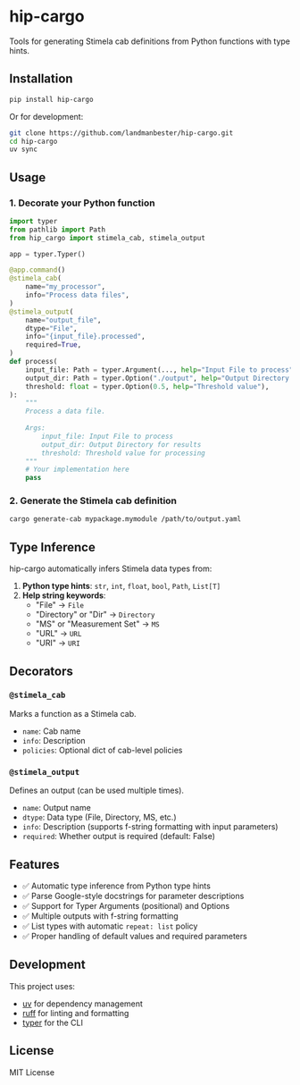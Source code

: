 # hip-cargo

Tools for generating Stimela cab definitions from Python functions with type hints.

## Installation

```bash
pip install hip-cargo
```

Or for development:

```bash
git clone https://github.com/landmanbester/hip-cargo.git
cd hip-cargo
uv sync
```

## Usage

### 1. Decorate your Python function

```python
import typer
from pathlib import Path
from hip_cargo import stimela_cab, stimela_output

app = typer.Typer()

@app.command()
@stimela_cab(
    name="my_processor",
    info="Process data files",
)
@stimela_output(
    name="output_file",
    dtype="File",
    info="{input_file}.processed",
    required=True,
)
def process(
    input_file: Path = typer.Argument(..., help="Input File to process"),
    output_dir: Path = typer.Option("./output", help="Output Directory for results"),
    threshold: float = typer.Option(0.5, help="Threshold value"),
):
    """
    Process a data file.
    
    Args:
        input_file: Input File to process
        output_dir: Output Directory for results
        threshold: Threshold value for processing
    """
    # Your implementation here
    pass
```

### 2. Generate the Stimela cab definition

```bash
cargo generate-cab mypackage.mymodule /path/to/output.yaml
```

## Type Inference

hip-cargo automatically infers Stimela data types from:

1. **Python type hints**: `str`, `int`, `float`, `bool`, `Path`, `List[T]`
2. **Help string keywords**:
   - "File" → `File`
   - "Directory" or "Dir" → `Directory`
   - "MS" or "Measurement Set" → `MS`
   - "URL" → `URL`
   - "URI" → `URI`

## Decorators

### `@stimela_cab`

Marks a function as a Stimela cab.

- `name`: Cab name
- `info`: Description
- `policies`: Optional dict of cab-level policies

### `@stimela_output`

Defines an output (can be used multiple times).

- `name`: Output name
- `dtype`: Data type (File, Directory, MS, etc.)
- `info`: Description (supports f-string formatting with input parameters)
- `required`: Whether output is required (default: False)

## Features

- ✅ Automatic type inference from Python type hints
- ✅ Parse Google-style docstrings for parameter descriptions
- ✅ Support for Typer Arguments (positional) and Options
- ✅ Multiple outputs with f-string formatting
- ✅ List types with automatic `repeat: list` policy
- ✅ Proper handling of default values and required parameters

## Development

This project uses:
- [uv](https://github.com/astral-sh/uv) for dependency management
- [ruff](https://github.com/astral-sh/ruff) for linting and formatting
- [typer](https://typer.tiangolo.com/) for the CLI

## License

MIT License